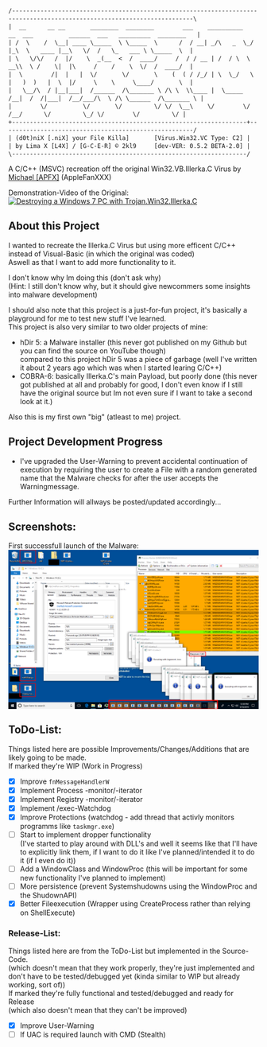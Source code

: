 ```
/-------------------------------------------------------------------------------------------------------------------------\
|  __      __ __       ________  ________        ___    __________   __  ___          ______  ___   _________  ________   |
| /  \    /  \__| ____ \_____  \ \_____  \      /  / __| _/\   _  \_/  |_\  \   ____ |__\   \/  /   \_   ___ \ \_____  \  |
| \   \/\/   /  |/    \  _(__  <  /  ____/     /  / / __ | /  / \  \   __\\  \ /    \|  |\     /    /    \  \/  /  ____/  |
|  \        /|  |   |  \/       \/       \    (  ( / /_/ | \  \_/   \  |   )  )   |  \  |/     \    \     \____/       \  |
|   \__/\  / |__|___|  /______  /\_______ \ /\ \  \\____ |  \_____  /__|  /  /|___|  /__/___/\  \ /\ \______  /\_______ \ |
|        \/          \/       \/         \/ \/  \__\    \/        \/     /__/      \/         \_/ \/        \/         \/ |
+------------------------------------------------------------------+------------------------------------------------------/
| (d0t)niX [.niX] your File Killa]       [Virus.Win32.VC Type: C2] |
| by Lima X [L4X] / [G-C-E-R] © 2kl9     [dev-VER: 0.5.2 BETA-2.0] |
\------------------------------------------------------------------/
```

A C/C++ (MSVC) recreation off the original Win32.VB.Illerka.C Virus by [Michael [APFX]](https://www.youtube.com/channel/UCDo-73OtSjnMKVIEidGu2Xw) (AppleFanXXX)

Demonstration-Video of the Original:\
<a href="https://www.youtube.com/watch?v=HnRm9DBWzY8"><img height="180" src="https://img.youtube.com/vi/HnRm9DBWzY8/maxresdefault.jpg" alt="Destroying a Windows 7 PC with Trojan.Win32.Illerka.C"></a>

## About this Project
I wanted to recreate the Illerka.C Virus but using more efficent C/C++ instead of Visual-Basic (in which the original was coded)\
Aswell as that I want to add more functionality to it.
 
I don't know why Im doing this (don't ask why)\
(Hint: I still don't know why, but it should give newcommers some insights into malware development)

I should also note that this project is a just-for-fun project, it's basically a playground for me to test new stuff I've learned.\
This project is also very similar to two older projects of mine:
- hDir 5: a Malware installer (this never got published on my Github but you can find the source on YouTube though)\
  compared to this project hDir 5 was a piece of garbage (well I've written it about 2 years ago which was when I started learing C/C++)
- COBRA-6: basically Illerka.C's main Payload, but poorly done (this never got published at all and probably for good,
  I don't even know if I still have the original source but Im not even sure if I want to take a second look at it.)

Also this is my first own "big" (atleast to me) project.

## Project Development Progress
- I've upgraded the User-Warning to prevent accidental continuation of execution by requiring the user to create a File with a random generated name that the Malware checks for after the user accepts the Warningmessage.

Further Information will allways be posted/updated accordingly...

## Screenshots:
First successfull launch of the Malware:\
<a><img align="center" src="GitRes/MSEdge-Win10-VMWare-2019-09-18-21-44-00.png" alt="Windows 10 VM Screenshot"></a>

## ToDo-List:
Things listed here are possible Improvements/Changes/Additions that are likely going to be made.\
If marked they're WIP (Work in Progress)

- [x] Improve `fnMessageHandlerW`
- [x] Implement Process -monitor/-iterator
- [x] Implement Registry -monitor/-iterator
- [x] Implement /exec-Watchdog
- [x] Improve Protections (watchdog - add thread that activly monitors programms like `taskmgr.exe`)
- [ ] Start to implement dropper functionality\
  (I've started to play around with DLL's and well it seems like that I'll have to explicitly link them,
  if I want to do it like I've planned/intended it to do it (if I even do it))
- [ ] Add a WindowClass and WindowProc (this will be important for some new functionality I've planned to implement)
- [ ] More persistence (prevent Systemshudowns using the WindowProc and the ShudownAPI)
- [x] Better Fileexecution (Wrapper using CreateProcess rather than relying on ShellExecute)

### Release-List:
Things listed here are from the ToDo-List but implemented in the Source-Code.\
(which doesn't mean that they work properly, they're just implemented and don't have to be tested/debugged yet (kinda similar to WIP but already working, sort of))\
If marked they're fully functional and tested/debugged and ready for Release\
(which also doesn't mean that they can't be improved)

- [x] Improve User-Warning
- [ ] If UAC is required launch with CMD (Stealth)
